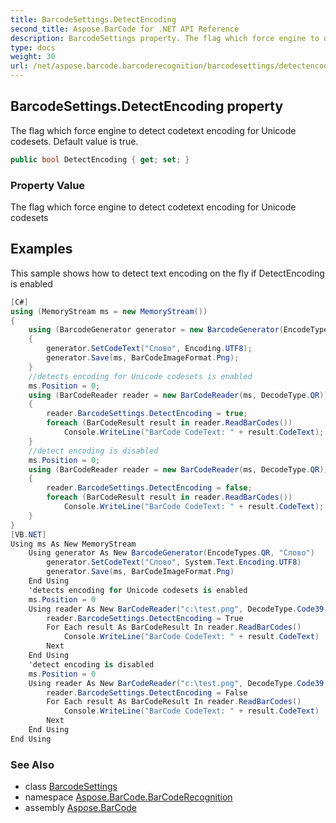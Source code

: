 ```yaml
---
title: BarcodeSettings.DetectEncoding
second_title: Aspose.BarCode for .NET API Reference
description: BarcodeSettings property. The flag which force engine to detect codetext encoding for Unicode codesets. Default value is true
type: docs
weight: 30
url: /net/aspose.barcode.barcoderecognition/barcodesettings/detectencoding/
---
```

## BarcodeSettings.DetectEncoding property

The flag which force engine to detect codetext encoding for Unicode codesets. Default value is true.

```csharp
public bool DetectEncoding { get; set; }
```

### Property Value

The flag which force engine to detect codetext encoding for Unicode codesets

## Examples

This sample shows how to detect text encoding on the fly if DetectEncoding is enabled

```csharp
[C#]
using (MemoryStream ms = new MemoryStream())
{
    using (BarcodeGenerator generator = new BarcodeGenerator(EncodeTypes.QR))
    {
        generator.SetCodeText("Слово", Encoding.UTF8);
        generator.Save(ms, BarCodeImageFormat.Png);
    }
    //detects encoding for Unicode codesets is enabled
    ms.Position = 0;
    using (BarCodeReader reader = new BarCodeReader(ms, DecodeType.QR))
    {
        reader.BarcodeSettings.DetectEncoding = true;
        foreach (BarCodeResult result in reader.ReadBarCodes())
            Console.WriteLine("BarCode CodeText: " + result.CodeText);
    }
    //detect encoding is disabled
    ms.Position = 0;
    using (BarCodeReader reader = new BarCodeReader(ms, DecodeType.QR))
    {
        reader.BarcodeSettings.DetectEncoding = false;
        foreach (BarCodeResult result in reader.ReadBarCodes())
            Console.WriteLine("BarCode CodeText: " + result.CodeText);
    }
}
[VB.NET]
Using ms As New MemoryStream
    Using generator As New BarcodeGenerator(EncodeTypes.QR, "Слово")
        generator.SetCodeText("Слово", System.Text.Encoding.UTF8)
        generator.Save(ms, BarCodeImageFormat.Png)
    End Using
    'detects encoding for Unicode codesets is enabled
    ms.Position = 0
    Using reader As New BarCodeReader("c:\test.png", DecodeType.Code39, DecodeType.Code128)
        reader.BarcodeSettings.DetectEncoding = True
        For Each result As BarCodeResult In reader.ReadBarCodes()
            Console.WriteLine("BarCode CodeText: " + result.CodeText)
        Next
    End Using
    'detect encoding is disabled
    ms.Position = 0
    Using reader As New BarCodeReader("c:\test.png", DecodeType.Code39, DecodeType.Code128)
        reader.BarcodeSettings.DetectEncoding = False
        For Each result As BarCodeResult In reader.ReadBarCodes()
            Console.WriteLine("BarCode CodeText: " + result.CodeText)
        Next
    End Using
End Using
```

### See Also

* class [BarcodeSettings](../)
* namespace [Aspose.BarCode.BarCodeRecognition](../../../aspose.barcode.barcoderecognition/)
* assembly [Aspose.BarCode](../../../)


